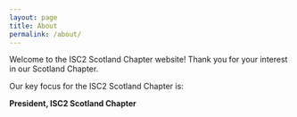 ```yaml
---
layout: page
title: About
permalink: /about/
---
```


Welcome to the ISC2 Scotland Chapter website!
Thank you for your interest in our Scotland Chapter.

Our key focus for the ISC2 Scotland Chapter is:





**President, ISC2 Scotland Chapter**

